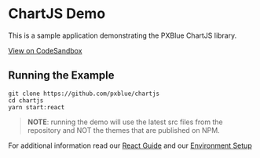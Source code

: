 # ChartJS Demo
This is a sample application demonstrating the PXBlue ChartJS library.

[View on CodeSandbox](https://codesandbox.io/s/github/pxblue/chartjs/tree/master/demo-react)

## Running the Example
```
git clone https://github.com/pxblue/chartjs
cd chartjs
yarn start:react
```
> **NOTE**: running the demo will use the latest src files from the repository and NOT the themes that are published on NPM.

For additional information read our [React Guide](https://pxblue.github.io/development/frameworks-web/react) and our [Environment Setup](https://pxblue.github.io/development/environment)